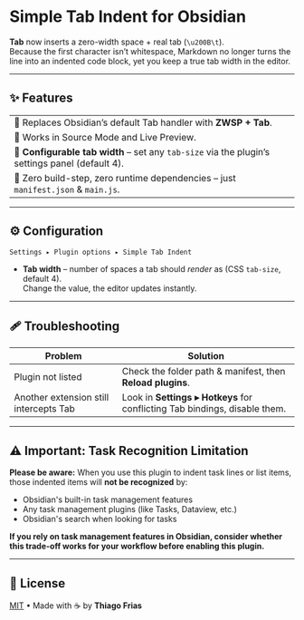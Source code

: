 # Simple Tab Indent for Obsidian

**Tab** now inserts a zero-width space + real tab (`\u200B\t`).  
Because the first character isn’t whitespace, Markdown no longer turns the line into an indented code block, yet you keep a true tab width in the editor.

---

## ✨ Features

|                                                                                                 |     |
| ----------------------------------------------------------------------------------------------- | --- |
| 🔹 Replaces Obsidian’s default Tab handler with **ZWSP + Tab**.                                 |
| 🔹 Works in Source Mode and Live Preview.                                                       |
| 🔹 **Configurable tab width** – set any `tab-size` via the plugin’s settings panel (default 4). |
| 🔹 Zero build-step, zero runtime dependencies – just `manifest.json` & `main.js`.               |

---

## ⚙️ Configuration

`Settings ▸ Plugin options ▸ Simple Tab Indent`

- **Tab width** – number of spaces a tab should _render_ as (CSS `tab-size`, default 4).  
  Change the value, the editor updates instantly.

---

## 🩹 Troubleshooting

| Problem                                | Solution                                                                   |
| -------------------------------------- | -------------------------------------------------------------------------- |
| Plugin not listed                      | Check the folder path & manifest, then **Reload plugins**.                 |
| Another extension still intercepts Tab | Look in **Settings ▸ Hotkeys** for conflicting Tab bindings, disable them. |

---

## ⚠️ Important: Task Recognition Limitation

**Please be aware:** When you use this plugin to indent task lines or list items, those indented items will **not be recognized** by:

- Obsidian's built-in task management features
- Any task management plugins (like Tasks, Dataview, etc.)
- Obsidian's search when looking for tasks

**If you rely on task management features in Obsidian, consider whether this trade-off works for your workflow before enabling this plugin.**

---

## 📜 License

[MIT](LICENSE) • Made with ☕ by **Thiago Frias**
